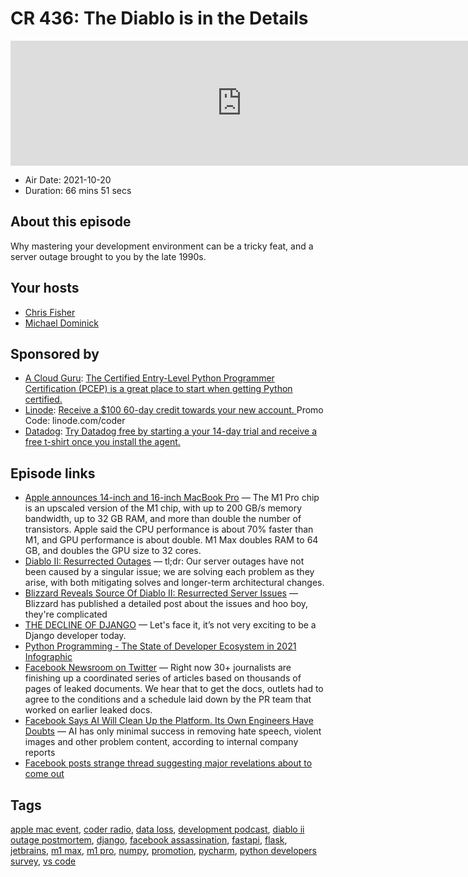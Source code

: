 # CR 436: The Diablo is in the Details

<iframe src="https://player.fireside.fm/v2/MLf2ZzhC+1N-Z65YT?theme=dark" width="740" height="200" frameborder="0" scrolling="no"></iframe>

* Air Date: 2021-10-20
* Duration: 66 mins 51 secs

## About this episode

Why mastering your development environment can be a tricky feat, and a server outage brought to you by the late 1990s.

## Your hosts
* [Chris Fisher](https://coder.show/hosts/chrislas)
* [Michael Dominick](https://coder.show/hosts/michael)

## Sponsored by

  * [A Cloud Guru](https://learn.acloud.guru/course/33a5a87a-2b2c-4e51-b00f-8f2e2a15ab30/overview/?utm_source=jupiter&utm_medium=cpc): [The Certified Entry-Level Python Programmer Certification (PCEP) is a great place to start when getting Python certified. ](https://learn.acloud.guru/course/33a5a87a-2b2c-4e51-b00f-8f2e2a15ab30/overview/?utm_source=jupiter&utm_medium=cpc)
  * [Linode](https://linode.com/coder): [Receive a $100 60-day credit towards your new account. ](https://linode.com/coder) Promo Code: linode.com/coder
  * [Datadog](http://datadog.com/coderradio): [Try Datadog free by starting a your 14-day trial and receive a free t-shirt once you install the agent.](http://datadog.com/coderradio)



## Episode links

  * [Apple announces 14-inch and 16-inch MacBook Pro](https://9to5mac.com/2021/10/18/apple-announces-new-m1-pro-macbook-pro/ "Apple announces 14-inch and 16-inch MacBook Pro") — The M1 Pro chip is an upscaled version of the M1 chip, with up to 200 GB/s memory bandwidth, up to 32 GB RAM, and more than double the number of transistors. Apple said the CPU performance is about 70% faster than M1, and GPU performance is about double. M1 Max doubles RAM to 64 GB, and doubles the GPU size to 32 cores.
  * [Diablo II: Resurrected Outages](https://us.forums.blizzard.com/en/d2r/t/diablo-ii-resurrected-outages-an-explanation-how-we%E2%80%99ve-been-working-on-it-and-how-we%E2%80%99re-moving-forward/28164 "Diablo II: Resurrected Outages") — tl;dr: Our server outages have not been caused by a singular issue; we are solving each problem as they arise, with both mitigating solves and longer-term architectural changes. 
  * [Blizzard Reveals Source Of Diablo II: Resurrected Server Issues](https://kotaku.com/fixing-the-diablo-ii-resurrected-servers-sounds-like-a-1847871074 "Blizzard Reveals Source Of Diablo II: Resurrected Server Issues") — Blizzard has published a detailed post about the issues and hoo boy, they're complicated
  * [THE DECLINE OF DJANGO](https://www.david-dahan.com/blog/the-decline-of-django "THE DECLINE OF DJANGO") — Let's face it, it’s not very exciting to be a Django developer today.
  * [Python Programming - The State of Developer Ecosystem in 2021 Infographic](https://www.jetbrains.com/lp/devecosystem-2021/python/ "Python Programming - The State of Developer Ecosystem in 2021 Infographic")
  * [Facebook Newsroom on Twitter](https://twitter.com/fbnewsroom/status/1450154002755178499 "Facebook Newsroom on Twitter") — Right now 30+ journalists are finishing up a coordinated series of articles based on thousands of pages of leaked documents. We hear that to get the docs, outlets had to agree to the conditions and a schedule laid down by the PR team that worked on earlier leaked docs.
  * [Facebook Says AI Will Clean Up the Platform. Its Own Engineers Have Doubts](https://www.wsj.com/articles/facebook-ai-enforce-rules-engineers-doubtful-artificial-intelligence-11634338184?mod=djemalertNEWS "Facebook Says AI Will Clean Up the Platform. Its Own Engineers Have Doubts") — AI has only minimal success in removing hate speech, violent images and other problem content, according to internal company reports
  * [Facebook posts strange thread suggesting major revelations about to come out](https://www.independent.co.uk/life-style/gadgets-and-tech/facebook-news-articles-research-documents-twitter-b1940606.html "Facebook posts strange thread suggesting major revelations about to come out")



## Tags

[apple mac event](https://coder.show/tags/apple%20mac%20event), [coder radio](https://coder.show/tags/coder%20radio), [data loss](https://coder.show/tags/data%20loss), [development podcast](https://coder.show/tags/development%20podcast), [diablo ii outage postmortem](https://coder.show/tags/diablo%20ii%20outage%20postmortem), [django](https://coder.show/tags/django), [facebook  assassination](https://coder.show/tags/facebook%20%20assassination), [fastapi](https://coder.show/tags/fastapi), [flask](https://coder.show/tags/flask), [jetbrains](https://coder.show/tags/jetbrains), [m1 max](https://coder.show/tags/m1%20max), [m1 pro](https://coder.show/tags/m1%20pro), [numpy](https://coder.show/tags/numpy), [promotion](https://coder.show/tags/promotion), [pycharm](https://coder.show/tags/pycharm), [python developers survey](https://coder.show/tags/python%20developers%20survey), [vs code](https://coder.show/tags/vs%20code)